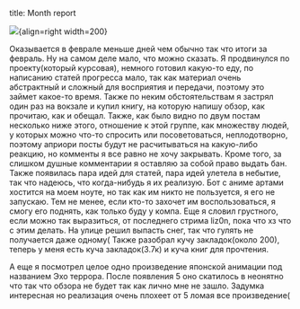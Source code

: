 title: Month report

![](/static/img/7G7acxGF18A.jpg){align=right width=200}

Оказывается в феврале меньше дней чем обычно так что итоги за февраль. Ну на самом деле мало, что можно сказать. Я продвинулся по проекту(который курсовая), немного готовил какую-то еду, по написанию статей прогресса мало, так как материал очень абстрактный и сложный для восприятия и передачи, поэтому это займет какое-то время. Также по неким обстоятельствам я застрял один раз на вокзале и купил книгу, на которую напишу обзор, как прочитаю, как и обещал. Также, как было видно по двум постам несколько ниже этого, отношение к этой группе, как множеству людей, у которых можно что-то спросить или посоветоваться, неплодотворно, поэтому априори посты будут не расчитываться на какую-либо реакцию, но комменты я все равно не хочу закрывать. Кроме того, за слишком душные комментарии я оставляю за собой право выдать бан. Также появилась пара идей для статей, пара идей улетела в небытие, так что надеюсь, что когда-нибудь я их реализую. Бот с аниме артами хостится на моем ноуте, но так как им никто не пользуется, я его не запускаю. Тем не менее, если кто-то захочет им воспользоваться, я смогу его поднять, как только буду у компа. Еще я словил грустного, если можно так выразиться, от последнего стрима liz0n, пока что хз что с этим делать. На улице решил выпасть снег, так что гулять не получается даже одному( Также разобрал кучу закладок(около 200), теперь у меня есть куча закладок(3.7к) и куча книг для прочтения.

А еще я посмотрел целое одно произведение японской анимации под названием Эхо террора. После появления 5 оно скатилось в неонятно что так что обзора не будет так как лично мне не зашло. Задумка интересная но реализация очень плохеет от 5 ломая все произведение(
